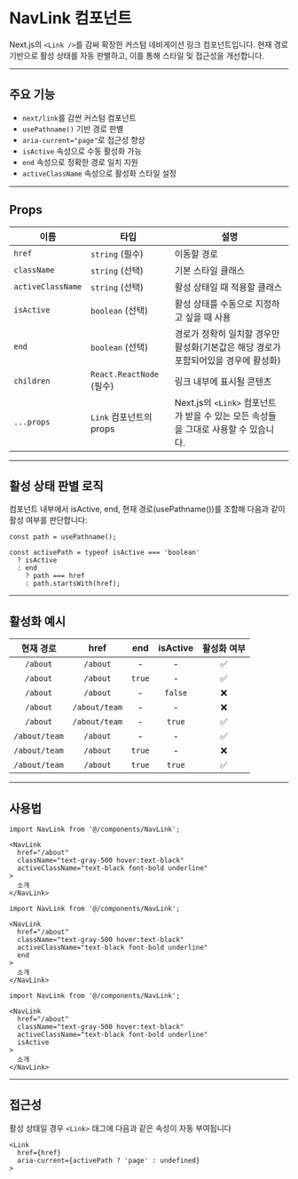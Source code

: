 # NavLink 컴포넌트

Next.js의 `<Link />`를 감싸 확장한 커스텀 네비게이션 링크 컴포넌트입니다. 현재 경로 기반으로 활성 상태를 자동 판별하고, 이를 통해 스타일 및 접근성을 개선합니다.

---

## 주요 기능

- `next/link`를 감싼 커스텀 컴포넌트
- `usePathname()` 기반 경로 판별
- `aria-current="page"`로 접근성 향상
- `isActive` 속성으로 수동 활성화 가능
- `end` 속성으로 정확한 경로 일치 지원
- `activeClassName` 속성으로 활성화 스타일 설정

---

## Props

| 이름 | 타입 | 설명 |
|--------|--------|--------|
| `href` | `string` (필수) | 이동할 경로 |
| `className` | `string` (선택) | 기본 스타일 클래스 |
| `activeClassName` | `string` (선택) | 활성 상태일 때 적용할 클래스 |
| `isActive` | `boolean` (선택) | 활성 상태를 수동으로 지정하고 싶을 때 사용 |
| `end` | `boolean` (선택) | 경로가 정확히 일치할 경우만 활성화(기본값은 해당 경로가 포함되어있을 경우에 활성화) |
| `children` | `React.ReactNode` (필수) | 링크 내부에 표시될 콘텐츠 |
| `...props` | `Link` 컴포넌트의 props | Next.js의 `<Link>` 컴포넌트가 받을 수 있는 모든 속성들을 그대로 사용할 수 있습니다. |

---

## 활성 상태 판별 로직

컴포넌트 내부에서 isActive, end, 현재 경로(usePathname())를 조합해 다음과 같이 활성 여부를 판단합니다:

```tsx
const path = usePathname();

const activePath = typeof isActive === 'boolean'
  ? isActive
  : end
    ? path === href
    : path.startsWith(href);
```

---

## 활성화 예시

| 현재 경로   | href       | end | isActive | 활성화 여부 |
|:----------:|:----------:|:---:|:--------:|:----------:|
| `/about` | `/about` | - | - | ✅ |
| `/about` | `/about` | `true`  | - | ✅ |
| `/about` | `/about` | - | `false` | ❌ |
| `/about` | `/about/team` | - | - | ❌ |
| `/about` | `/about/team` | - | `true` | ✅ |
| `/about/team` | `/about` | - | - | ✅ |
| `/about/team` | `/about` | `true`  | - | ❌ |
| `/about/team` | `/about` | `true`  | `true` | ✅ |

---

## 사용법

```tsx
import NavLink from '@/components/NavLink';

<NavLink
  href="/about"
  className="text-gray-500 hover:text-black"
  activeClassName="text-black font-bold underline"
>
  소개
</NavLink>
```

```tsx
import NavLink from '@/components/NavLink';

<NavLink
  href="/about"
  className="text-gray-500 hover:text-black"
  activeClassName="text-black font-bold underline"
  end
>
  소개
</NavLink>
```

```tsx
import NavLink from '@/components/NavLink';

<NavLink
  href="/about"
  className="text-gray-500 hover:text-black"
  activeClassName="text-black font-bold underline"
  isActive
>
  소개
</NavLink>
```

---

## 접근성

활성 상태일 경우 ```<Link>``` 태그에 다음과 같은 속성이 자동 부여됩니다

```tsx
<Link
  href={href}
  aria-current={activePath ? 'page' : undefined}
>
```
